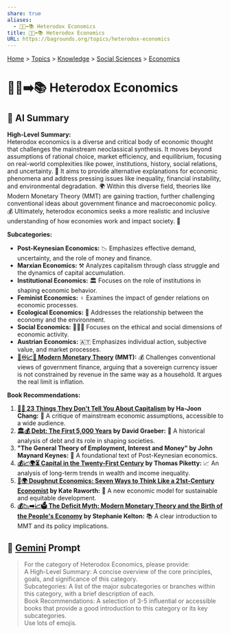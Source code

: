 ```yaml
---
share: true
aliases:
  - 🤔🚫➡️📚 Heterodox Economics
title: 🤔🚫➡️📚 Heterodox Economics
URL: https://bagrounds.org/topics/heterodox-economics
---
```

[Home](../index.md) > [Topics](./index.md) > [Knowledge](./a-hierarchical-view-of-human-knowledge.md) > [Social Sciences](./social-sciences.md) > [Economics](./economics.md)  
# 🤔🚫➡️📚 Heterodox Economics  
## 🤖 AI Summary  
**High-Level Summary:**  
Heterodox economics is a diverse and critical body of economic thought that challenges the mainstream neoclassical synthesis. It moves beyond assumptions of rational choice, market efficiency, and equilibrium, focusing on real-world complexities like power, institutions, history, social relations, and uncertainty. 🧐 It aims to provide alternative explanations for economic phenomena and address pressing issues like inequality, financial instability, and environmental degradation. 🌍 Within this diverse field, theories like Modern Monetary Theory (MMT) are gaining traction, further challenging conventional ideas about government finance and macroeconomic policy. 💰 Ultimately, heterodox economics seeks a more realistic and inclusive understanding of how economies work and impact society. 🤝  
  
**Subcategories:**  
* **Post-Keynesian Economics:** 📉 Emphasizes effective demand, uncertainty, and the role of money and finance.  
* **Marxian Economics:** ⚒️ Analyzes capitalism through class struggle and the dynamics of capital accumulation.  
* **Institutional Economics:** 🏛️ Focuses on the role of institutions in shaping economic behavior.  
* **Feminist Economics:** ♀️ Examines the impact of gender relations on economic processes.  
* **Ecological Economics:** 🌿 Addresses the relationship between the economy and the environment.  
* **Social Economics:** 🧑‍🤝‍🧑 Focuses on the ethical and social dimensions of economic activity.  
* **Austrian Economics:** 🇦🇹 Emphasizes individual action, subjective value, and market processes.  
* **[🏦♾️📈💸 Modern Monetary Theory](./modern-monetary-theory.md) (MMT):** 💰 Challenges conventional views of government finance, arguing that a sovereign currency issuer is not constrained by revenue in the same way as a household. It argues the real limit is inflation.  
  
**Book Recommendations:**  
1. **[🤫🤑 23 Things They Don't Tell You About Capitalism](../books/23-things-they-dont-tell-you-about-capitalism.md) by Ha-Joon Chang:** 📖 A critique of mainstream economic assumptions, accessible to a wide audience.  
2. **[🏛️💰 Debt: The First 5,000 Years](../books/debt-the-first-5000-years.md) by David Graeber:** 📜 A historical analysis of debt and its role in shaping societies.  
3. **"The General Theory of Employment, Interest and Money" by John Maynard Keynes:** 🔑 A foundational text of Post-Keynesian economics.  
4. **[💰📈🌍⏳ Capital in the Twenty-First Century](../books/capital-in-the-twenty-first-century.md) by Thomas Piketty:** 📈 An analysis of long-term trends in wealth and income inequality.  
5. **[🍩🌍 Doughnut Economics: Seven Ways to Think Like a 21st-Century Economist](../books/doughnut-economics-seven-ways-to-think-like-a-21st-century-economist.md) by Kate Raworth:** 🍩 A new economic model for sustainable and equitable development.  
6. **[💰📉➡️📈🗳️ The Deficit Myth: Modern Monetary Theory and the Birth of the People's Economy](../books/the-deficit-myth.md) by Stephanie Kelton:** 📚 A clear introduction to MMT and its policy implications.  
  
## 💬 [Gemini](https://gemini.google.com/app) Prompt  
> For the category of Heterodox Economics, please provide:  
A High-Level Summary: A concise overview of the core principles, goals, and significance of this category.  
Subcategories: A list of the major subcategories or branches within this category, with a brief description of each.  
Book Recommendations: A selection of 3-5 influential or accessible books that provide a good introduction to this category or its key subcategories.  
Use lots of emojis.